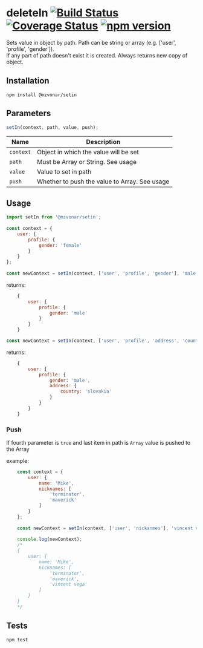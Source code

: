 deleteIn [![Build Status](https://travis-ci.org/mzvonar/deleteIn.svg?branch=master)](https://travis-ci.org/mzvonar/deleteIn) [![Coverage Status](https://coveralls.io/repos/github/mzvonar/deleteIn/badge.svg?branch=master)](https://coveralls.io/github/mzvonar/deleteIn?branch=master) [![npm version](https://badge.fury.io/js/%40mzvonar%2Fdeletein.svg)](https://badge.fury.io/js/%40mzvonar%2Fdeletein)
=========

Sets value in object by path. Path can be string or array (e.g. ['user', 'profile', 'gender']).  
If any part of path doesn't exist it is created. Always returns new copy of object.

## Installation

  `npm install @mzvonar/setin`

## Parameters
```javascript
setIn(context, path, value, push);
```

| Name | Description |
| - | - |
| ```context``` | Object in which the value will be set |
| ```path``` | Must be Array or String. See usage |
| ```value``` | Value to set in path |
| ```push``` | Whether to push the value to Array. See usage |

## Usage

```javascript
import setIn from '@mzvonar/setin';
  
const context = {
    user: {
        profile: {
            gender: 'female'
        }
    }
};
  
const newContext = setIn(context, ['user', 'profile', 'gender'], 'male');
 ```
 
  returns:
```javascript  
    {
        user: {
            profile: {
                gender: 'male'
            }
        }
    }
``` 

```javascript  
const newContext = setIn(context, ['user', 'profile', 'address', 'country'], 'slovakia');
 ```
 
  returns:
```javascript  
    {
        user: {
            profile: {
                gender: 'male',
                address: {
                    country: 'slovakia'
                }
            }
        }
    }
``` 

### Push
If fourth parameter is ```true``` and last item in path is ```Array``` value is pushed to the Array

example:
```javascript       
    const context = {
        user: {
            name: 'Mike',
            nicknames: [
                'terminator',
                'maverick'
            ]
        }
    };
      
    const newContext = setIn(context, ['user', 'nickanmes'], 'vincent vega');
    
    console.log(newContext);
    /*
    {
        user: {
            name: 'Mike',
            nicknames: [
                'terminator',
                'maverick',
                'vincent vega'
            ]
        }
    }
    */
``` 

## Tests

  `npm test`